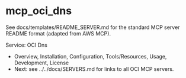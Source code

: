 # mcp_oci_dns

See docs/templates/README_SERVER.md for the standard MCP server README format (adapted from AWS MCP).

Service: OCI Dns

- Overview, Installation, Configuration, Tools/Resources, Usage, Development, License
- Next: see ../../docs/SERVERS.md for links to all OCI MCP servers.
